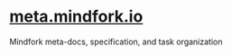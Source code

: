 # [meta.mindfork.io](http://meta.mindfork.io)

Mindfork meta-docs, specification, and task organization
